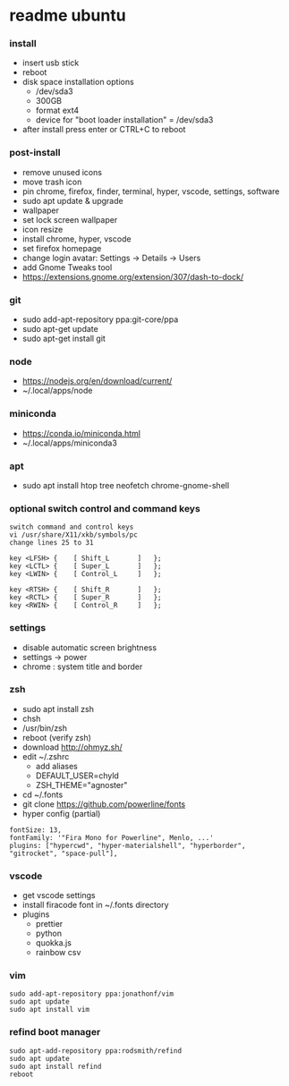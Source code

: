 # readme ubuntu

### install

* insert usb stick
* reboot
* disk space installation options
  * /dev/sda3
  * 300GB
  * format ext4
  * device for "boot loader installation" = /dev/sda3
* after install press enter or CTRL+C to reboot

### post-install

* remove unused icons
* move trash icon
* pin chrome, firefox, finder, terminal, hyper, vscode, settings, software
* sudo apt update & upgrade
* wallpaper
* set lock screen wallpaper
* icon resize
* install chrome, hyper, vscode
* set firefox homepage
* change login avatar: Settings -> Details -> Users
* add Gnome Tweaks tool
* https://extensions.gnome.org/extension/307/dash-to-dock/

### git

* sudo add-apt-repository ppa:git-core/ppa
* sudo apt-get update
* sudo apt-get install git

### node

* https://nodejs.org/en/download/current/
* ~/.local/apps/node

### miniconda

* https://conda.io/miniconda.html
* ~/.local/apps/miniconda3

### apt

* sudo apt install htop tree neofetch chrome-gnome-shell

### optional switch control and command keys

```
switch command and control keys
vi /usr/share/X11/xkb/symbols/pc
change lines 25 to 31

key <LFSH> {	[ Shift_L		]	};
key <LCTL> {	[ Super_L		]	};
key <LWIN> {	[ Control_L		]	};

key <RTSH> {	[ Shift_R		]	};
key <RCTL> {	[ Super_R		]	};
key <RWIN> {	[ Control_R		]	};
```

### settings

* disable automatic screen brightness
* settings -> power
* chrome : system title and border

### zsh

* sudo apt install zsh
* chsh
* /usr/bin/zsh
* reboot (verify zsh)
* download http://ohmyz.sh/
* edit ~/.zshrc
  * add aliases
  * DEFAULT_USER=chyld
  * ZSH_THEME="agnoster"
* cd ~/.fonts
* git clone https://github.com/powerline/fonts
* hyper config (partial)

```
fontSize: 13,
fontFamily: '"Fira Mono for Powerline", Menlo, ...'
plugins: ["hypercwd", "hyper-materialshell", "hyperborder", "gitrocket", "space-pull"],
```

### vscode

* get vscode settings
* install firacode font in ~/.fonts directory
* plugins
  * prettier
  * python
  * quokka.js
  * rainbow csv

### vim

```
sudo add-apt-repository ppa:jonathonf/vim
sudo apt update
sudo apt install vim
```

### refind boot manager

```
sudo apt-add-repository ppa:rodsmith/refind
sudo apt update
sudo apt install refind
reboot
```
